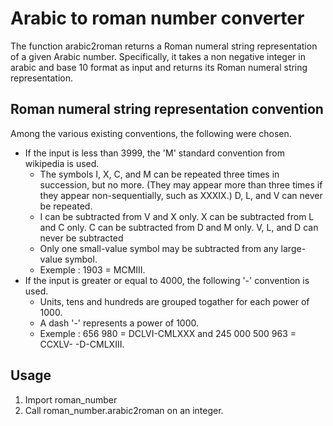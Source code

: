 # Arabic to roman number converter

The function arabic2roman returns a Roman numeral string representation of a given Arabic number. Specifically, it takes a non negative integer in arabic and base 10 format as input and returns its Roman numeral string representation.

## Roman numeral string representation convention
Among the various existing conventions, the following were chosen.
- If the input is less than 3999, the 'M' standard convention from wikipedia is used.
    - The symbols I, X, C, and M can be repeated three times in succession, but no more. (They may appear more than three times if they appear non-sequentially, such as XXXIX.) D, L, and V can never be repeated.
    - I can be subtracted from V and X only. X can be subtracted from L and C only. C can be subtracted from D and M only. V, L, and D can never be subtracted
    - Only one small-value symbol may be subtracted from any large-value symbol.
    - Exemple : 1903 = MCMIII.
- If the input is greater or equal to 4000, the following '-' convention is used.
    - Units, tens and hundreds are grouped togather for each power of 1000.
    - A dash '-' represents a power of 1000.
    - Exemple : 656 980 = DCLVI-CMLXXX and 245 000 500 963 = CCXLV- -D-CMLXIII. 
    
## Usage

1. Import roman_number
2. Call roman_number.arabic2roman on an integer. 